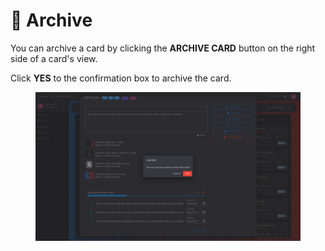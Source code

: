 # 🔴 Archive

You can archive a card by clicking the **ARCHIVE CARD** button on the right side of a card's view.

Click **YES** to the confirmation box to archive the card.

<figure><img src="../.gitbook/assets/card-archive.png" alt=""><figcaption></figcaption></figure>
